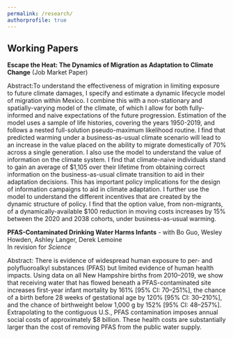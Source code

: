 ```yaml
---
permalink: /research/
authorprofile: true
---
```



<h2>Working Papers</h2>
<b>Escape the Heat: The Dynamics of Migration as Adaptation to Climate Change</b> (Job Market Paper)
<br style="line-height: 5px" />
  <p>Abstract:To understand the effectiveness of migration in limiting exposure to
future climate damages, I specify and estimate a dynamic lifecycle model of
migration within Mexico. I combine this with a non-stationary and
spatially-varying model of the climate, of which I allow for both fully-informed
and naive expectations of the future progression. Estimation of the model uses a
sample of life histories, covering the years 1950-2019, and follows a nested
full-solution pseudo-maximum likelihood routine. I find that predicted warming
under a business-as-usual climate scenario will lead to an increase in the value
placed on the ability to migrate domestically of 70% across a single
generation. I also use the model to understand the value of information on the
climate system. I find that climate-naive individuals stand to gain an average
of $1,105 over their lifetime from obtaining correct information on the
business-as-usual climate transition to aid in their adaptation decisions. This
has important policy implications for the design of information campaigns to aid
in climate adaptation. I further use the model to understand the different
incentives that are created by the dynamic structure of policy. I find that the option value, from non-migrants, of a dynamically-available $100 reduction in moving costs increases by 15% between the 2020 and 2038 cohorts, under business-as-usual warming.</p>
<b>PFAS-Contaminated Drinking Water Harms Infants</b> - with Bo Guo, Wesley Howden, Ashley Langer, Derek Lemoine
<br style="line-height: 5px" /> In revision for <i>Science </i>
  <p>Abstract: There is evidence of widespread human exposure to per- and polyfluoroalkyl substances (PFAS) but limited evidence of human health impacts. Using data on all New Hampshire births from 2010–2019, we show that receiving water that has flowed beneath a PFAS-contaminated site increases first-year infant mortality by 161% [95% CI: 70–251%], the chance of a birth before 28 weeks of gestational age by 120% [95% CI: 30–210%], and the chance of birthweight below 1,000 g by 152% [95% CI: 48–257%]. Extrapolating to the contiguous U.S., PFAS contamination imposes annual social costs of approximately $8 billion. These health costs are substantially larger than the cost of removing PFAS from the public water supply.</p>
